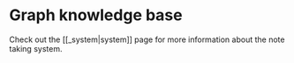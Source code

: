# Graph knowledge base

Check out the [[_system|system]] page for more information about the note taking system.